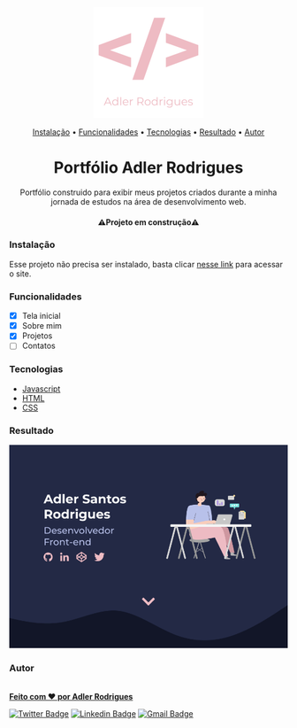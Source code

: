 <p align="center" >
 <img width="200" height="200" src="./img/logogithub.png">
</p>



<p align="center"> 
  <a href="#install">Instalação</a> • <a href="#features">Funcionalidades</a> • <a href="#techs">Tecnologias</a> • <a href="#result">Resultado</a> • <a href="#autor">Autor</a>      
</p>

<h1 align="center">Portfólio Adler Rodrigues</h1>
<p align="center">Portfólio construido para exibir meus projetos criados durante a minha jornada de estudos na área de desenvolvimento web.</p>

<h4 align="center"> 
	⚠️Projeto em construção⚠️
</h4>

<h3 id="install">Instalação</h3> 
<p>Esse projeto não precisa ser instalado, basta clicar <a href="http://adler.dev.br/">nesse link</a> para acessar o site.</p>

<h3 id="features">Funcionalidades</h3> 

- [x] Tela inicial
- [x] Sobre mim
- [x] Projetos
- [ ] Contatos

<h3 id="techs">Tecnologias</h3>

- [Javascript](https://developer.mozilla.org/pt-BR/docs/Web/JavaScript)
- [HTML](https://developer.mozilla.org/pt-BR/docs/Web/HTML)
- [CSS](https://developer.mozilla.org/pt-BR/docs/Web/CSS)

<h3 id="result">Resultado</h3>
<p>
  <img alt="Site Preview" src="./img/preview.png" />
</p>

<h3 id="autor">Autor</h3>

<a href="http://adler.dev.br/">
 <img style="border-radius: 100%;" src="https://avatars2.githubusercontent.com/u/36713669?s=460&u=cc58fa4960c39f44fc25bc3148acaa738caea845&v=4" width="150px;" alt=""/>
 <br />
<b>Feito com ❤️ por Adler Rodrigues</b>
</a>

[![Twitter Badge](https://img.shields.io/badge/-@adilierr-1ca0f1?style=flat-square&labelColor=1ca0f1&logo=twitter&logoColor=white&link=https://twitter.com/adilierr)](https://twitter.com/adilierr) [![Linkedin Badge](https://img.shields.io/badge/-Adler-blue?style=flat-square&logo=Linkedin&logoColor=white&link=https://www.linkedin.com/in/adlerrodrigues/)](https://www.linkedin.com/in/adlerrodrigues/) [![Gmail Badge](https://img.shields.io/badge/-adlerdet@gmail.com-c14438?style=flat-square&logo=Gmail&logoColor=white&link=mailto:adlerdet@gmail.com)](mailto:adlerdet@gmail.com)
